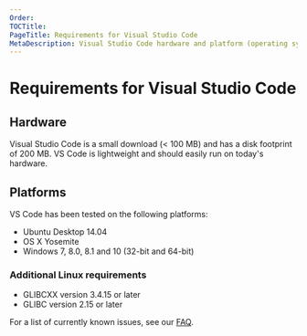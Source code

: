 ```yaml
---
Order:
TOCTitle:
PageTitle: Requirements for Visual Studio Code
MetaDescription: Visual Studio Code hardware and platform (operating system) requirements.
---
```


# Requirements for Visual Studio Code

## Hardware

Visual Studio Code is a small download (< 100 MB) and has a disk footprint of 200 MB. VS Code is lightweight and should easily run on today's hardware.

## Platforms

VS Code has been tested on the following platforms:

* Ubuntu Desktop 14.04
* OS X Yosemite
* Windows 7, 8.0, 8.1 and 10 (32-bit and 64-bit)

### Additional Linux requirements

* GLIBCXX version 3.4.15 or later
* GLIBC version 2.15 or later

For a list of currently known issues, see our [FAQ](faq).

